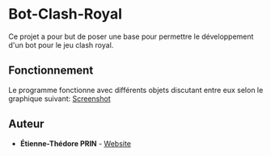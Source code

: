 # Bot-Clash-Royal
Ce projet a pour but de poser une base pour permettre le développement d'un bot pour le jeu clash royal.

## Fonctionnement
Le programme fonctionne avec différents objets discutant entre eux selon le graphique suivant:
[Screenshot](screenshot.png)


## Auteur

* **Étienne-Thédore PRIN** - [Website](https://prin.dev/)
